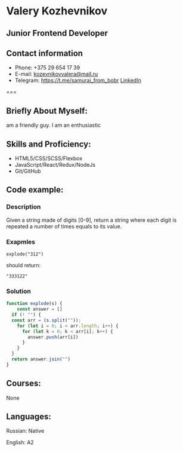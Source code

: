 # Valery Kozhevnikov

## Junior Frontend Developer

## Contact information


* Phone: +375 29 654 17 39
* E-mail: kozevnikovvalera@mail.ru
* Telegram: https://t.me/samurai_from_bobr
[LinkedIn](https://www.linkedin.com/in/valera-kozhevnikov-073b9b257/)

===

## Briefly About Myself:

am a friendly guy. I am an enthusiastic

## Skills and Proficiency:

* HTML5/CSS/SCSS/Flexbox
* JavaScript/React/Redux/NodeJs
* Git/GitHub


## Code example: 

### Description

Given a string made of digits [0-9], return a string where each digit is repeated a number of times equals to its value.

### Exapmles

```JS
explode("312")
```

should return:

```JS
"333122"
```

### Solution

```JavaScript
function explode(s) {
    const answer = [] 
  if (! "") {
  const arr = (s.split(""));
    for (let i = 0; i < arr.length; i++) {
      for (let k = 0; k < arr[i]; k++) {
        answer.push(arr[i])
      }
    }
  }
  return answer.join("")
}
```

## Courses: 

None


## Languages:

Russian: Native

English: A2